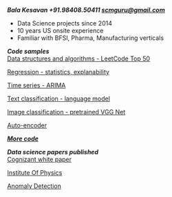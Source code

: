 ***Bala Kesavan  +91.98408.50411  scmguru@gmail.com***

<ul><li>Data Science projects since 2014</li><li>10 years US onsite experience</li><li>Familiar with BFSI, Pharma, Manufacturing verticals</li></ul>
  
***Code samples***  
[Data structures and algorithms - LeetCode Top 50](https://github.com/balawillgetyou/2021/blob/main/DSA_top50LeetCode.ipynb)  
  
[Regression - statistics, explanability](https://github.com/balawillgetyou/2021/blob/main/carPrices.ipynb)  
  
[Time series - ARIMA](https://github.com/balawillgetyou/2021/blob/main/timeSeriesAnalysisRestaurantData.ipynb)  
  
[Text classification - language model](https://github.com/balawillgetyou/2021/blob/main/FastAiPyTorchULMFiTTextClassifierWhoseLine_wStopWordsRemoval_20200701.ipynb)  
  
[Image classification - pretrained VGG Net](https://github.com/balawillgetyou/dy/blob/master/StateFarmDistractedDriverDetection_FeatureExtractionVsFineTuning.ipynb)  
  
[Auto-encoder](https://github.com/balawillgetyou/2021/blob/main/anomalyDetection20210203.ipynb)   
  
   
   
[***More code***](https://github.com/balawillgetyou/dy)
  
    
      
***Data science papers published***  
[Cognizant white paper](https://www.cognizant.com/whitepapers/optimizing-it-operations-with-natural-language-processing-codex4914.pdf)  

[Institute Of Physics](https://iopscience.iop.org/article/10.1088/1757-899X/1110/1/012017/meta)

[Anomaly Detection](https://github.com/balawillgetyou/dy/blob/f50f006bf8ed642c6c79800ddd00006ca4315ee0/AnomalyDetectionEdgeDevices20211120.pdf)  
  
